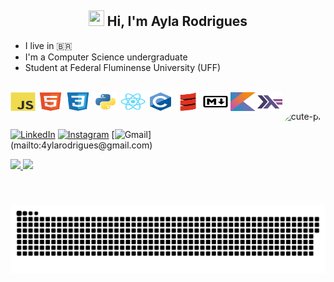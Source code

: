<h2 align="center"><img src ="https://img.icons8.com/?id=116827&size=2x&color=ffffff" height="25" width ="25"> Hi, I'm Ayla Rodrigues </h2> 
   
- I live in :brazil:
- I'm a Computer Science undergraduate
- Student at Federal Fluminense University (UFF) 

<div style="display: inline_block"><br>
   <img align="center" height="30" width="40" src="https://raw.githubusercontent.com/devicons/devicon/master/icons/javascript/javascript-original.svg">
   <img align="center" height="30" width="40" src="https://raw.githubusercontent.com/devicons/devicon/master/icons/html5/html5-original.svg">
   <img align="center" height="30" width="40" src="https://raw.githubusercontent.com/devicons/devicon/master/icons/css3/css3-original.svg">
   <img align="center" height="30" width="40" src="https://raw.githubusercontent.com/devicons/devicon/master/icons/python/python-original.svg">
   <img align="center" height="30" width="40" src="https://raw.githubusercontent.com/devicons/devicon/master/icons/react/react-original.svg">
   <img align="center" height="30" width="40" src="https://raw.githubusercontent.com/devicons/devicon/master/icons/c/c-original.svg">
   <img align="center" height="30" width="40" src="https://raw.githubusercontent.com/devicons/devicon/master/icons/scala/scala-original.svg">
   <img align="center" height="30" width="40" src="https://raw.githubusercontent.com/devicons/devicon/master/icons/markdown/markdown-original.svg">
   <img align="center" height="30" width="40" src="https://raw.githubusercontent.com/devicons/devicon/master/icons/kotlin/kotlin-original.svg">
   <img align="center" height="30" width="40" src="https://raw.githubusercontent.com/devicons/devicon/master/icons/haskell/haskell-original.svg">
   <img align="right" alt="cute-pic" height="150" style="border-radius:50px;" src="https://cdn.discordapp.com/attachments/817092151082483763/979807484535504936/Alexi_vous_a_envoye_une_Epingle_.jpg?width=468px">
</div>

##

[![LinkedIn](https://img.shields.io/badge/-LinkedIn-%230077B5?style=for-the-badge&logo=linkedin&logoColor=white)](https://www.linkedin.com/in/rodrigues-ayla/)
[![Instagram](https://img.shields.io/badge/-Instagram-%23E4405F?style=for-the-badge&logo=instagram&logoColor=white)](https://www.instagram.com/4yla_rodrigues/)
[![Gmail](https://img.shields.io/badge/-Gmail-%23333?style=for-the-badge&logo=gmail&logoColor=white&iconColor=white")](mailto:4ylarodrigues@gmail.com)

<div>
  <a href="https://github.com/AylaRodrigues">
    <img height="140em" src="https://github-readme-stats.vercel.app/api?username=AylaRodrigues&show_icons=true&theme=monokai&include_all_commits=true&count_private=true"/>
    <img height="140em" src="https://github-readme-stats.vercel.app/api/top-langs/?username=AylaRodrigues&layout=compact&langs_count=7&theme=monokai"/>
  </a>
</div>
 
![Snake animation](https://github.com/AylaRodrigues/AylaRodrigues/blob/output/github-contribution-grid-snake.svg)
    



